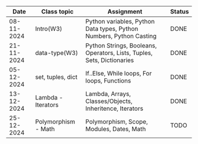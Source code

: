 | Date       | Class topic   | Assignment                                                             | Status |
| ---------- | ------------- | ---------------------------------------------------------------------- | ------ |
| 08-11-2024 | Intro(W3)     | Python variables, Python Data types, Python Numbers, Python Casting    | DONE   |
| 21-11-2024 | data-type(W3) | Python Strings, Booleans, Operators, Lists, Tuples, Sets, Dictionaries | DONE   |
| 05-12-2024 | set, tuples, dict | If..Else, While loops, For loops, Functions                        | DONE   |
| 13-12-2024 | Lambda - Iterators| Lambda, Arrays, Classes/Objects, Inheritence, Iterators            | DONE   |
| 25-12-2024 | Polymorphism - Math| Polymorphism, Scope, Modules, Dates, Math                         | TODO   |